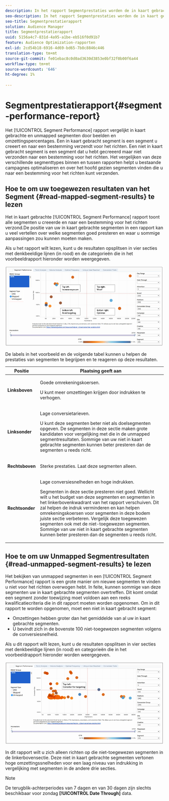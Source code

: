 ```yaml
---
description: In het rapport Segmentprestaties worden de in kaart gebrachte en niet-toegewezen segmenten vergeleken op basis van indrukkingen en conversiesnelheden. Een in kaart gebracht segment is een segment u creeert en naar een bestemming verzendt voor het richten. Een niet in kaart gebracht segment is een segment dat u hebt gecreeerd maar niet verzonden naar een bestemming voor het richten. Het vergelijken van deze verschillende segmenttypes binnen en tussen rapporten helpt u bestaande campagnes optimaliseren en over het hoofd gezien segmenten vinden die u naar een bestemming voor het richten kunt verzenden.
seo-description: In het rapport Segmentprestaties worden de in kaart gebrachte en niet-toegewezen segmenten vergeleken op basis van indrukkingen en conversiesnelheden. Een in kaart gebracht segment is een segment u creeert en naar een bestemming verzendt voor het richten. Een niet in kaart gebracht segment is een segment dat u hebt gecreeerd maar niet verzonden naar een bestemming voor het richten. Het vergelijken van deze verschillende segmenttypes binnen en tussen rapporten helpt u bestaande campagnes optimaliseren en over het hoofd gezien segmenten vinden die u naar een bestemming voor het richten kunt verzenden.
seo-title: Segmentprestatierapport
solution: Audience Manager
title: Segmentprestatierapport
uuid: 5156a4c7-831d-4a95-a1be-eb516f0d91b7
feature: Audience Optimization-rapporten
exl-id: 2cd54b18-6916-4d69-bd65-7b8c8846c446
translation-type: tm+mt
source-git-commit: fe01ebac8c0d0ad3630d3853e0bf32f0b00f6a44
workflow-type: tm+mt
source-wordcount: '646'
ht-degree: 1%

---
```


# Segmentprestatierapport{#segment-performance-report}

Het [!UICONTROL Segment Performance] rapport vergelijkt in kaart gebrachte en unmapped segmenten door beelden en omzettingspercentages. Een in kaart gebracht segment is een segment u creeert en naar een bestemming verzendt voor het richten. Een niet in kaart gebracht segment is een segment dat u hebt gecreeerd maar niet verzonden naar een bestemming voor het richten. Het vergelijken van deze verschillende segmenttypes binnen en tussen rapporten helpt u bestaande campagnes optimaliseren en over het hoofd gezien segmenten vinden die u naar een bestemming voor het richten kunt verzenden.

## Hoe te om uw toegewezen resultaten van het Segment {#read-mapped-segment-results} te lezen

Het in kaart gebrachte [!UICONTROL Segment Performance] rapport toont alle segmenten u creeerde en naar een bestemming voor het richten verzond.De positie van uw in kaart gebrachte segmenten in een rapport kan u veel vertellen over welke segmenten goed presteren en waar u sommige aanpassingen zou kunnen moeten maken.

Als u het rapport wilt lezen, kunt u de resultaten opsplitsen in vier secties met denkbeeldige lijnen (in rood) en de categorieën die in het voorbeeldrapport hieronder worden weergegeven.

![](assets/mapped-segment-performance.png)

De labels in het voorbeeld en de volgende tabel kunnen u helpen de prestaties van segmenten te begrijpen en te reageren op deze resultaten.

<table id="table_A29253B30DFA4CD7B3B7C320DE0BDEA4"> 
 <thead> 
  <tr> 
   <th colname="col1" class="entry"> Positie </th> 
   <th colname="col2" class="entry"> Plaatsing geeft aan </th> 
  </tr> 
 </thead>
 <tbody> 
  <tr> 
   <td colname="col1"> <p> <b>Linksboven</b> </p> </td> 
   <td colname="col2"> <p>Goede omrekeningskoersen. </p> <p>U kunt meer omzettingen krijgen door indrukken te verhogen. </p> </td> 
  </tr> 
  <tr> 
   <td colname="col1"> <p> <b>Linksonder</b> </p> </td> 
   <td colname="col2"> <p>Lage conversietarieven. </p> <p>U kunt deze segmenten beter niet als doelsegmenten opgeven. De segmenten in deze sectie maken grote kandidaten voor vergelijking met die in de unmapped segmentresultaten. Sommige van uw niet in kaart gebrachte segmenten kunnen beter presteren dan de segmenten u reeds richt. </p> </td> 
  </tr> 
  <tr> 
   <td colname="col1"> <p> <b>Rechtsboven</b> </p> </td> 
   <td colname="col2"> <p>Sterke prestaties. Laat deze segmenten alleen. </p> </td> 
  </tr> 
  <tr> 
   <td colname="col1"> <p> <b>Rechtsonder</b> </p> </td> 
   <td colname="col2"> <p>Lage conversiesnelheden en hoge indrukken. </p> <p>Segmenten in deze sectie presteren niet goed. Wellicht wilt u het budget van deze segmenten en segmenten in het linkerbovenkwadrant van het rapport verschuiven. Dit zal helpen de indruk verminderen en kan helpen omrekeningskoersen voor segmenten in deze bodem juiste sectie verbeteren. Vergelijk deze toegewezen segmenten ook met de niet-toegewezen segmenten. Sommige van uw niet in kaart gebrachte segmenten kunnen beter presteren dan de segmenten u reeds richt. </p> </td> 
  </tr> 
 </tbody> 
</table>

## Hoe te om uw Unmapped Segmentresultaten {#read-unmapped-segment-results} te lezen

Het bekijken van unmapped segmenten in een [!UICONTROL Segment Performance] rapport is een grote manier om nieuwe segmenten te vinden u niet voor het richten overwogen hebt. In feite, kunnen sommige van deze segmenten uw in kaart gebrachte segmenten overtreffen. Dit komt omdat een segment zonder toewijzing moet voldoen aan een reeks kwalificatiecriteria die in dit rapport moeten worden opgenomen. Om in dit rapport te worden opgenomen, moet een niet in kaart gebracht segment:

* Omzettingen hebben groter dan het gemiddelde van al uw in kaart gebrachte segmenten.
* U bevindt zich in de bovenste 100 niet-toegewezen segmenten volgens de conversiesnelheid.

Als u dit rapport wilt lezen, kunt u de resultaten opsplitsen in vier secties met denkbeeldige lijnen (in rood) en categorieën die in het voorbeeldrapport hieronder worden weergegeven.

![](assets/unmapped-segment-performance.png)

In dit rapport wilt u zich alleen richten op die niet-toegewezen segmenten in de linkerbovensectie. Deze niet in kaart gebrachte segmenten vertonen hoge omzettingssnelheden voor een laag niveau van indrukking in vergelijking met segmenten in de andere drie secties.

>[!NOTE]
>
>De terugblik-achterperiodes van 7 dagen en van 30 dagen zijn slechts beschikbaar voor zondag **[!UICONTROL Date Through]** data.
